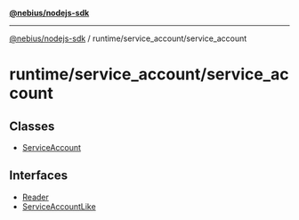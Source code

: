 [**@nebius/nodejs-sdk**](../../../README.md)

---

[@nebius/nodejs-sdk](../../../README.md) / runtime/service_account/service_account

# runtime/service_account/service_account

## Classes

- [ServiceAccount](classes/ServiceAccount.md)

## Interfaces

- [Reader](interfaces/Reader.md)
- [ServiceAccountLike](interfaces/ServiceAccountLike.md)
